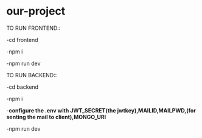 # our-project

TO RUN FRONTEND::

-cd frontend

-npm i

-npm run dev


TO RUN BACKEND::

-cd backend

-npm i

-**configure the .env with JWT_SECRET(the jwtkey),MAILID,MAILPWD,(for senting the mail to client),MONGO_URI**

-npm run dev
